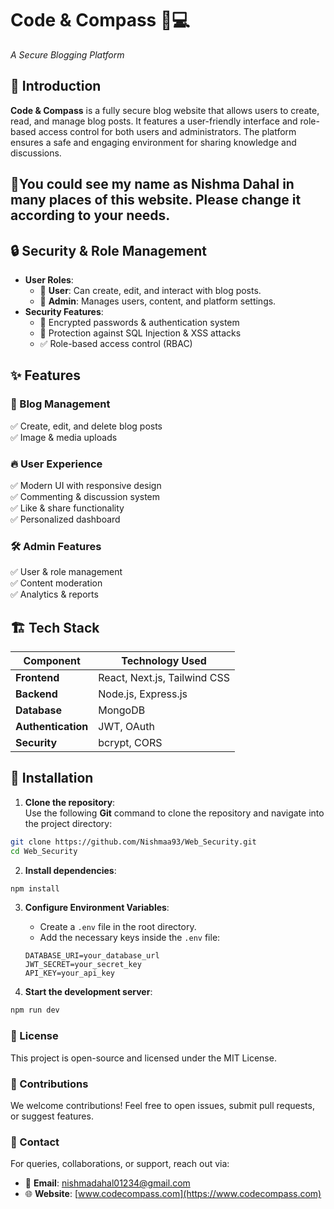 # Code & Compass 🧭💻
*A Secure Blogging Platform*
## 🌟 Introduction 
**Code & Compass** is a fully secure blog website that allows users to create, read, and manage blog posts. It features a user-friendly interface and role-based access control for both users and administrators. The platform ensures a safe and engaging environment for sharing knowledge and discussions.
## 👤You could see my name as Nishma Dahal in many places of this website. Please change it according to your needs.
## 🔒 Security & Role Management 
- **User Roles**:  
  - 👤 **User**: Can create, edit, and interact with blog posts.  
  - 🔧 **Admin**: Manages users, content, and platform settings.
- **Security Features**:  
  - 🔐 Encrypted passwords & authentication system  
  - 🚫 Protection against SQL Injection & XSS attacks  
  - ✅ Role-based access control (RBAC)
## ✨ Features  
### 📖 Blog Management  
✅ Create, edit, and delete blog posts    
✅ Image & media uploads  
### 🔥 User Experience  
✅ Modern UI with responsive design  
✅ Commenting & discussion system  
✅ Like & share functionality  
✅ Personalized dashboard 
### 🛠️ Admin Features  
✅ User & role management  
✅ Content moderation  
✅ Analytics & reports 
## 🏗️ Tech Stack  
| Component   | Technology Used |
|-------------|----------------|
| **Frontend**  | React, Next.js, Tailwind CSS |
| **Backend**   | Node.js, Express.js |
| **Database**  | MongoDB |
| **Authentication** | JWT, OAuth |
| **Security**  | bcrypt, CORS |
## 🚀 Installation 
1. **Clone the repository**:  
Use the following **Git** command to clone the repository and navigate into the project directory:  

```bash
git clone https://github.com/Nishmaa93/Web_Security.git
cd Web_Security
```
2. **Install dependencies**:
```bash
npm install
```

3. **Configure Environment Variables**:  
   - Create a `.env` file in the root directory.  
   - Add the necessary keys inside the `.env` file:  

   ```plaintext
   DATABASE_URI=your_database_url
   JWT_SECRET=your_secret_key
   API_KEY=your_api_key
4. **Start the development server**:
```bash
npm run dev
```

### 📜 License
This project is open-source and licensed under the MIT License.
### 🙌 Contributions
We welcome contributions! Feel free to open issues, submit pull requests, or suggest features.
### 📧 Contact  
For queries, collaborations, or support, reach out via:  

- 📩 **Email**: [nishmadahal01234@gmail.com](mailto:nishmadahal01234@gmail.com)  
- 🌐 **Website**: [www.codecompass.com](https://www.codecompass.com)  






